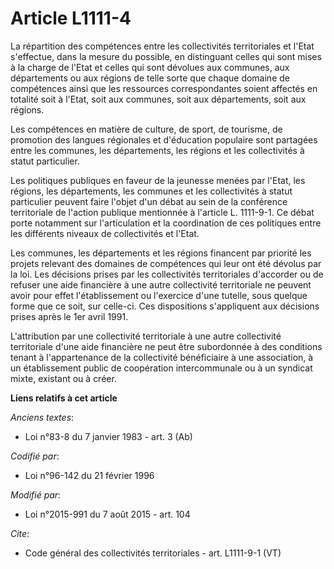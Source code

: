 # Article L1111-4

La répartition des compétences entre les collectivités territoriales et l'Etat s'effectue, dans la mesure du possible, en
distinguant celles qui sont mises à la charge de l'Etat et celles qui sont dévolues aux communes, aux départements ou aux
régions de telle sorte que chaque domaine de compétences ainsi que les ressources correspondantes soient affectés en totalité
soit à l'Etat, soit aux communes, soit aux départements, soit aux régions. 

Les compétences en matière de culture, de sport, de tourisme, de promotion des langues régionales et d'éducation populaire
sont partagées entre les communes, les départements, les régions et les collectivités à statut particulier. 

Les politiques publiques en faveur de la jeunesse menées par l'Etat, les régions, les départements, les communes et les
collectivités à statut particulier peuvent faire l'objet d'un débat au sein de la conférence territoriale de l'action
publique mentionnée à l'article L. 1111-9-1. Ce débat porte notamment sur l'articulation et la coordination de ces politiques
entre les différents niveaux de collectivités et l'Etat. 

Les communes, les départements et les régions financent par priorité les projets relevant des domaines de compétences qui
leur ont été dévolus par la loi. Les décisions prises par les collectivités territoriales d'accorder ou de refuser une aide
financière à une autre collectivité territoriale ne peuvent avoir pour effet l'établissement ou l'exercice d'une tutelle,
sous quelque forme que ce soit, sur celle-ci. Ces dispositions s'appliquent aux décisions prises après le 1er avril 1991. 

L'attribution par une collectivité territoriale à une autre collectivité territoriale d'une aide financière ne peut être
subordonnée à des conditions tenant à l'appartenance de la collectivité bénéficiaire à une association, à un établissement
public de coopération intercommunale ou à un syndicat mixte, existant ou à créer.

**Liens relatifs à cet article**

_Anciens textes_:

  - Loi n°83-8 du 7 janvier 1983 - art. 3 (Ab)

_Codifié par_:

  - Loi n°96-142 du 21 février 1996

_Modifié par_:

  - Loi n°2015-991 du 7 août 2015 - art. 104

_Cite_:

  - Code général des collectivités territoriales - art. L1111-9-1 (VT)
